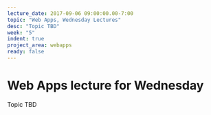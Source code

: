```yaml
---
lecture_date: 2017-09-06 09:00:00.00-7:00
topic: "Web Apps, Wednesday Lectures"
desc: "Topic TBD"
week: "5"
indent: true
project_area: webapps
ready: false
---
```


# Web Apps lecture for Wednesday

Topic TBD

